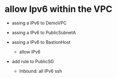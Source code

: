 # allow Ipv6 within the VPC

- assing a IPv6 to DemoVPC
- assing a IPv6 to PublicSubnetA
- assing a IPv6 to BastionHost
  - allow IPv6

- add rule to PublicSG
  - Inbound: all IPv6 ssh